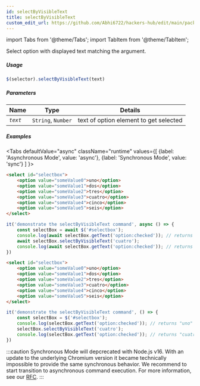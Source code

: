 ```yaml
---
id: selectByVisibleText
title: selectByVisibleText
custom_edit_url: https://github.com/Abhi6722/hackers-hub/edit/main/packages/webdriverio/src/commands/element/selectByVisibleText.ts
---
```


import Tabs from '@theme/Tabs';
import TabItem from '@theme/TabItem';

Select option with displayed text matching the argument.

##### Usage

```js
$(selector).selectByVisibleText(text)
```

##### Parameters

| Name | Type | Details |
| ---- | ---- | ------- |
| <code><var>text</var></code> | <code>String</code>, <code>Number</code> | text of option element to get selected |

##### Examples
<Tabs
defaultValue="async"
className="runtime"
values={[
{label: 'Asynchronous Mode', value: 'async'},
{label: 'Synchronous Mode', value: 'sync'}
]
}>
<TabItem value="async">

```html title="example.html"
<select id="selectbox">
    <option value="someValue0">uno</option>
    <option value="someValue1">dos</option>
    <option value="someValue2">tres</option>
    <option value="someValue3">cuatro</option>
    <option value="someValue4">cinco</option>
    <option value="someValue5">seis</option>
</select>
```

```js title="selectByVisibleText.js"
it('demonstrate the selectByVisibleText command', async () => {
    const selectBox = await $('#selectbox');
    console.log(await selectBox.getText('option:checked')); // returns "uno"
    await selectBox.selectByVisibleText('cuatro');
    console.log(await selectBox.getText('option:checked')); // returns "cuatro"
})
```

</TabItem>
<TabItem value="sync">

```html title="example.html"
<select id="selectbox">
    <option value="someValue0">uno</option>
    <option value="someValue1">dos</option>
    <option value="someValue2">tres</option>
    <option value="someValue3">cuatro</option>
    <option value="someValue4">cinco</option>
    <option value="someValue5">seis</option>
</select>
```

```js title="selectByVisibleText.js"
it('demonstrate the selectByVisibleText command', () => {
    const selectBox = $('#selectbox');
    console.log(selectBox.getText('option:checked')); // returns "uno"
    selectBox.selectByVisibleText('cuatro');
    console.log(selectBox.getText('option:checked')); // returns "cuatro"
})
```

:::caution
Synchronous Mode will depcrecated with Node.js v16. With an update to the
underlying Chromium version it became technically impossible to provide the
same synchronous behavior. We recommend to start transition to asynchronous
command execution. For more information, see our <a href="https://github.com/webdriverio/webdriverio/discussions/6702">RFC</a>.
:::
</TabItem>
</Tabs>

